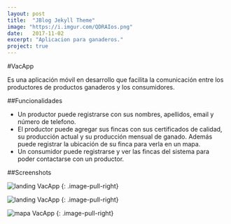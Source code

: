 ```yaml
---
layout: post
title:  "JBlog Jekyll Theme"
image: "https://i.imgur.com/QDRAIos.png"
date:   2017-11-02
excerpt: "Aplicacion para ganaderos."
project: true
---
```


#VacApp

Es una aplicación móvil en desarrollo que facilita la comunicación entre los productores de productos ganaderos y los consumidores. 

##Funcionalidades

- Un productor puede registrarse con sus nombres, apellidos, email y número de telefono.
- El productor puede agregar sus fincas con sus certificados de calidad, su producción actual y su producción mensual de ganado. Además puede registrar la ubicación de su finca para verla en un mapa.
- Un consumidor puede registrarse y ver las fincas del sistema para poder contactarse con un productor.

##Screenshots



![landing VacApp](https://imgur.com/52f2544e-f56f-4177-aea0-5f1159737461)
{: .image-pull-right}

![landing VacApp](https://i.imgur.com/BQmnlci.jpg)
{: .image-pull-right}

![mapa VacApp](https://i.imgur.com/ai0Nc3M.jpg)
{: .image-pull-right}